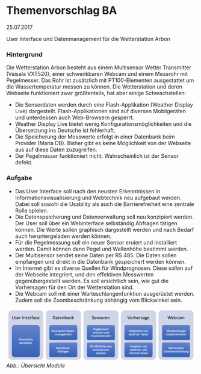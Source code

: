 # Themenvorschlag BA
25.07.2017

User Interface und Datenmanagement für die Wetterstation Arbon

### Hintergrund
Die Wetterstation Arbon besteht aus einem Multisensor Wetter Transmitter (Vaisala VXT520), einer schwenkbaren Webcam und einem Messrohr mit Pegelmesser. Das Rohr ist zusätzlich mit PT100-Elementen ausgestattet um die Wassertemperatur messen zu können. Die Wetterstation und deren Webseite funktioniert zwar größtenteils, hat aber einige Schwachstellen:
* Die Sensordaten werden durch eine Flash-Applikation (Weather Display Live) dargestellt. Flash-Applikationen sind auf diversen Mobilgeräten und unterdessen auch Web-Browsern gesperrt.
* Weather Display Live bietet wenig Konfigurationsmöglichkeiten und die Übersetzung ins Deutsche ist fehlerhaft.
* Die Speicherung der Messwerte erfolgt in einer Datenbank beim Provider (Maria DB). Bisher gibt es keine Möglichkeit von der Webseite aus auf diese Daten zuzugreifen.
* Der Pegelmesser funktioniert nicht. Wahrscheinlich ist der Sensor defekt.

### Aufgabe
* Das User Interface soll nach den neusten Erkenntnissen in Informationsvisualisierung und Webtechnik neu aufgebaut werden. Dabei soll sowohl die Usability als auch die Barrierefreiheit eine zentrale Rolle spielen.
* Die Datenspeicherung und Datenverwaltung soll neu konzipiert werden. Der User soll über ein Webinterface selbständig Abfragen tätigen können. Die Werte sollen graphisch dargestellt werden und nach Bedarf auch heruntergeladen werden können.
* Für die Pegelmessung soll ein neuer Sensor eruiert und installiert werden. Damit können dann Pegel und Wellenhöhe bestimmt werden.
* Der Multisensor sendet seine Daten per RS 485. Die Daten sollen empfangen und direkt in die Datenbank gespeichert werden können.
* Im Internet gibt es diverse Quellen für Windprognosen. Diese sollen auf der Webseite integriert, und den effektiven Messwerten gegenübergestellt werden. Es soll ersichtlich sein, wie gut die Vorhersagen für den Ort der Wetterstation sind.
* Die Webcam soll mit einer Warteschlangenfunktion ausgerüstet werden. Zudem soll die Zoombeschränkung abhängig vom Blickwinkel sein.


![Screenshot](/img/module.png)
*Abb.: Übersicht Module*
